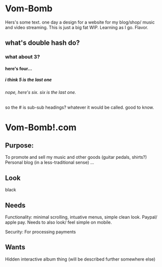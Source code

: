 # Vom-Bomb

Hers's some text. one day a design for a website for my blog/shop/ music and video streaming. This is just a big fat WIP. Learning as I go. Flavor. 

## what's double hash do?

### what about 3?

#### here's four...

##### i think 5 is the last one

###### nope, here's six. six is the last one.

so the # is sub-sub headings? whatever it would be called. good to know.

# Vom-Bomb!.com

## Purpose:
To promote and sell my music and other goods (guitar pedals, shirts?)
Personal blog (in a less-traditional sense)
...

## Look
black

## Needs
Functionality: minimal scrolling, intuative menus, simple clean look. Paypal/ apple pay. Needs to also look/ feel simple on mobile.

Security: For processing payments

## Wants
Hidden interactive album thing (will be described further somewhere else)
